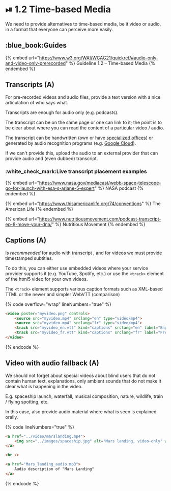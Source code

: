 # ⏯ 1.2 Time-based Media

We need to provide alternatives to time-based media, be it video or audio, in a format that everyone can perceive more easily.

## :blue\_book:Guides

{% embed url="https://www.w3.org/WAI/WCAG21/quickref/#audio-only-and-video-only-prerecorded" %}
Guideline 1.2 – Time-based Media
{% endembed %}

## Transcripts (A)

For pre-recorded videos and audio files, provide a text version with a nice articulation of who says what.

Transcripts are enough for audio only (e.g. podcasts).

The transcript can be on the same page or one can link to it; the point is to be clear about where you can read the content of a particular video / audio.

The transcript can be handwritten (own or have [specialized offices](http://www.uiaccess.com/transcripts/transcript\_services.html)) or generated by audio recognition programs (e.g. [Google Cloud](https://cloud.google.com/speech-to-text/)).

If we can't provide this, upload the audio to an external provider that can provide audio and (even dubbed) transcript.

### :white\_check\_mark:Live transcript placement examples

{% embed url="https://www.nasa.gov/mediacast/webb-space-telescope-go-for-launch-with-esa-s-ariane-5-expert" %}
NASA podcast
{% endembed %}

{% embed url="https://www.thisamericanlife.org/74/conventions" %}
The American Life
{% endembed %}

{% embed url="https://www.nutritiousmovement.com/podcast-transcript-ep-8-move-your-dna/" %}
Nutritious Movement
{% endembed %}

## Captions (A)

Is _recommended_ for audio with transcript , and for videos we must provide timestamped subtitles.&#x20;

To do this, you can either use embedded videos where your service provider supports it (e.g. YouTube, Spotify, etc.) or use the `<track>` element of the html5 video for your own videos.

The `<track>` element supports various caption formats such as XML-based TTML or the newer and simpler WebVTT (comparison)

{% code overflow="wrap" lineNumbers="true" %}
```html
<video poster="myvideo.png" controls>
    <source src="myvideo.mp4" srclang="en" type="video/mp4">
    <source src="myvideo.mp4" srclang="fr" type="video/mp4">
    <track src="myvideo_en.vtt" kind="captions" srclang="en" label="English">
    <track src="myvideo_fr.vtt" kind="captions" srclang="fr" label="French">
</video>
```
{% endcode %}

## Video with audio fallback (A)

We should not forget about special videos about blind users that do not contain human text, explanations, only ambient sounds that do not make it clear what is happening in the video.

E.g. spaceship launch, waterfall, musical composition, nature, wildlife, train / flying spotting, etc.

In this case, also provide audio material where what is seen is explained orally.

{% code lineNumbers="true" %}
```html
<a href="../video/marslanding.mp4">
    <img src="../images/spaceship.jpg" alt="Mars landing, video-only" width="193" height="255">
</a>

<br />

<a href="Mars_landing_audio.mp3">
    Audio description of "Mars Landing"
</a>
```
{% endcode %}

